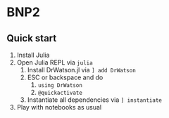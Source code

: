 # BNP2

## Quick start

1. Install Julia
2. Open Julia REPL via `julia`
   1. Install DrWatson.jl via `] add DrWatson`
   2. ESC or backspace and do
      1. `using DrWatson`
      2. `@quickactivate`
   3. Instantiate all dependencies via `] instantiate`
3. Play with notebooks as usual
